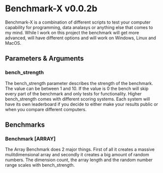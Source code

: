 # Benchmark-X v0.0.2b

Benchmark-X is a combination of different scripts to test your computer capability for programming, data analasys or anything else that comes to my mind.
While I work on this project the benchmark will get more advanced, will have different options and will work on Windows, Linux and MacOS.

## Parameters & Arguments

### bench_strength

The bench_strength parameter describes the strength of the benchmark. The value can be between 1 and 10. If the value is 0 the bench will skip every part of the benchmark and only tests for functionality. Higher bench_strength comes with different scoring systems. Each system will have its own leaderboard if you decide to either make your results public or when you compare different computers.

## Benchmarks

### Benchmark [ARRAY]

The Array Benchmark does 2 major things. First of all it creates a massive mulitdimensional array and secondly it creates a big amount of random numbers. The dimension count, the array length and the random number range scales with bench_strength.